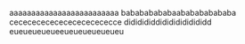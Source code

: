 aaaaaaaaaaaaaaaaaaaaaaaaa
babababababaababababababa
cecececececececececececce
dididididdidididididididd
eueueueueueeueueueueueueu